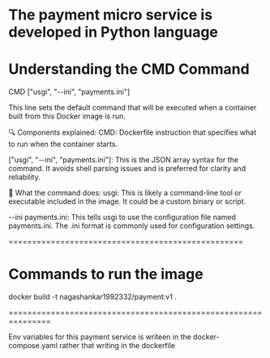 # The payment micro service is developed in Python language

# Understanding the CMD Command

CMD ["usgi", "--ini", "payments.ini"]

This line sets the default command that will be executed when a container built from this Docker image is run.

🔍 Components explained:
CMD: Dockerfile instruction that specifies what to run when the container starts.

["usgi", "--ini", "payments.ini"]: This is the JSON array syntax for the command. It avoids shell parsing issues and is preferred for clarity and reliability.

🧠 What the command does:
usgi: This is likely a command-line tool or executable included in the image. It could be a custom binary or script.

--ini payments.ini: This tells usgi to use the configuration file named payments.ini. The .ini format is commonly used for configuration settings.

==================================================

# Commands to run the image


docker build -t nagashankar1992332/payment:v1 .

===============================================================

Env variables for this payment service is writeen in the docker-compose.yaml rather that writing in the dockerfile
